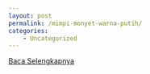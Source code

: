 ```yaml
---
layout: post
permalink: /mimpi-monyet-warna-putih/
categories:
    - Uncategorized
---
```


[Baca Selengkapnya](/10)